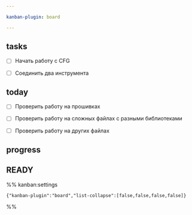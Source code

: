 ```yaml
---

kanban-plugin: board

---
```


## tasks

- [ ] Начать работу с CFG
- [ ] Соединить два инструмента


## today

- [ ] Проверить работу на прошивках
- [ ] Проверить работу на сложных файлах с разными библиотеками
- [ ] Проверить работу на других файлах


## progress



## READY





%% kanban:settings
```
{"kanban-plugin":"board","list-collapse":[false,false,false,false]}
```
%%